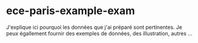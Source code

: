 # ece-paris-example-exam

J'explique ici pourquoi les données que j'ai préparé sont pertinentes. Je peux égallement fournir des exemples de données, des illustration, autres ...
